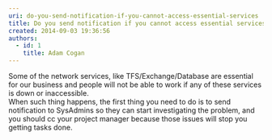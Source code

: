 ```yaml
---
uri: do-you-send-notification-if-you-cannot-access-essential-services
title: Do you send notification if you cannot access essential services?
created: 2014-09-03 19:36:56
authors:
  - id: 1
    title: Adam Cogan
---
```





<span class='intro'> <p>
              Some of the network services, like TFS/Exchange/Database are essential for our business and people will not be able to work if any of these services is down or inaccessible. <br>
              When such thing happens, the first thing you need to do is to send notification to SysAdmins so they can start investigating the problem, and you should cc your project manager because those issues will stop you getting tasks done. 
             </p>​ </span>




